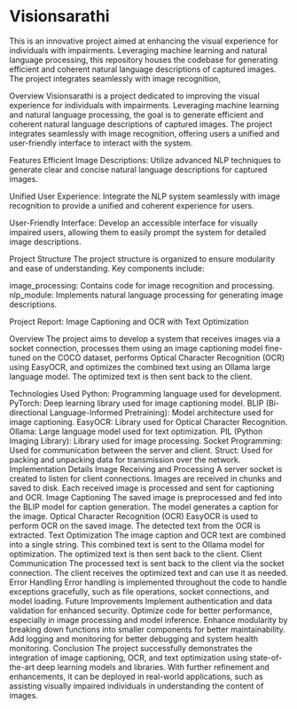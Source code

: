 # Visionsarathi
This is an innovative project aimed at enhancing the visual experience for individuals with impairments. Leveraging machine learning and natural language processing, this repository houses the codebase for generating efficient and coherent natural language descriptions of captured images. The project integrates seamlessly with image recognition, 


Overview
Visionsarathi is a project dedicated to improving the visual experience for individuals with impairments. Leveraging machine learning and natural language processing, the goal is to generate efficient and coherent natural language descriptions of captured images. The project integrates seamlessly with image recognition, offering users a unified and user-friendly interface to interact with the system.

Features
Efficient Image Descriptions: Utilize advanced NLP techniques to generate clear and concise natural language descriptions for captured images.

Unified User Experience: Integrate the NLP system seamlessly with image recognition to provide a unified and coherent experience for users.

User-Friendly Interface: Develop an accessible interface for visually impaired users, allowing them to easily prompt the system for detailed image descriptions.

Project Structure
The project structure is organized to ensure modularity and ease of understanding. Key components include:

image_processing: Contains code for image recognition and processing.
nlp_module: Implements natural language processing for generating image descriptions.




Project Report: Image Captioning and OCR with Text Optimization

Overview
The project aims to develop a system that receives images via a socket connection, processes them using an image captioning model fine-tuned on the COCO dataset, performs Optical Character Recognition (OCR) using EasyOCR, and optimizes the combined text using an Ollama large language model. The optimized text is then sent back to the client.

Technologies Used
Python: Programming language used for development.
PyTorch: Deep learning library used for image captioning model.
BLIP (Bi-directional Language-Informed Pretraining): Model architecture used for image captioning.
EasyOCR: Library used for Optical Character Recognition.
Ollama: Large language model used for text optimization.
PIL (Python Imaging Library): Library used for image processing.
Socket Programming: Used for communication between the server and client.
Struct: Used for packing and unpacking data for transmission over the network.
Implementation Details
Image Receiving and Processing
A server socket is created to listen for client connections.
Images are received in chunks and saved to disk.
Each received image is processed and sent for captioning and OCR.
Image Captioning
The saved image is preprocessed and fed into the BLIP model for caption generation.
The model generates a caption for the image.
Optical Character Recognition (OCR)
EasyOCR is used to perform OCR on the saved image.
The detected text from the OCR is extracted.
Text Optimization
The image caption and OCR text are combined into a single string.
This combined text is sent to the Ollama model for optimization.
The optimized text is then sent back to the client.
Client Communication
The processed text is sent back to the client via the socket connection.
The client receives the optimized text and can use it as needed.
Error Handling
Error handling is implemented throughout the code to handle exceptions gracefully, such as file operations, socket connections, and model loading.
Future Improvements
Implement authentication and data validation for enhanced security.
Optimize code for better performance, especially in image processing and model inference.
Enhance modularity by breaking down functions into smaller components for better maintainability.
Add logging and monitoring for better debugging and system health monitoring.
Conclusion
The project successfully demonstrates the integration of image captioning, OCR, and text optimization using state-of-the-art deep learning models and libraries. With further refinement and enhancements, it can be deployed in real-world applications, such as assisting visually impaired individuals in understanding the content of images.



